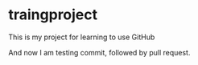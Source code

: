 # traingproject
This is my project for learning to use GitHub

And now I am testing commit, followed by pull request.
